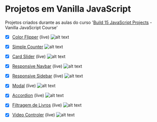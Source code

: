 # Projetos em Vanilla JavaScript

Projetos criados durante as aulas do curso '[Build 15 JavaScript Projects](https://www.youtube.com/watch?v=3PHXvlpOkf4&t=1828s) - Vanilla JavaScript Course'

- [x] [Color Flipper](https://luciana-santos.github.io/color-flipper/) (live)
  ![alt text](http://url/to/img.png)
  
- [x] [Simple Counter](https://github.com/Luciana-Santos/vanilla-javascript-projects/tree/main/simple-counter)
  ![alt text](http://url/to/img.png)
  
- [x] [Card Slider](https://luciana-santos.github.io/card-slider/) (live)
  ![alt text](http://url/to/img.png)
  
- [x] [Responsive Navbar](https://codepen.io/luciana-santos/details/WNZKyqO) (live)
  ![alt text](http://url/to/img.png)
  
- [x] [Responsive Sidebar](https://codepen.io/luciana-santos/details/bGozGYG) (live)
  ![alt text](http://url/to/img.png)
  
- [x] [Modal](https://codepen.io/luciana-santos/details/jOGdqvR) (live) 
  ![alt text](http://url/to/img.png)
  
- [x] [Accordion](https://codepen.io/luciana-santos/details/PoJVdJZ) (live)
  ![alt text](http://url/to/img.png)
  
- [x] [Filtragem de Livros](https://luciana-santos.github.io/filtragem-de-livros/) (live)
  ![alt text](http://url/to/img.png)
  
- [x] [Video Controler](https://codepen.io/luciana-santos/pen/LYOLzzp) (live)
  ![alt text](http://url/to/img.png)
  
